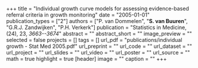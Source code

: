 +++
title = "Individual growth curve models for assessing evidence-based referral criteria in growth monitoring"
date = "2005-01-01"
publication_types = ["2"]
authors = ["P. van Dommelen", "**S. van Buuren**", "G.R.J. Zandwijken", "P.H. Verkerk"]
publication = "Statistics in Medicine, (24), 23, _3663--3674_"
abstract = ""
abstract_short = ""
image_preview = ""
selected = false
projects = []
tags = []
url_pdf = "publications/individual growth - Stat Med 2005.pdf"
url_preprint = ""
url_code = ""
url_dataset = ""
url_project = ""
url_slides = ""
url_video = ""
url_poster = ""
url_source = ""
math = true
highlight = true
[header]
image = ""
caption = ""
+++
